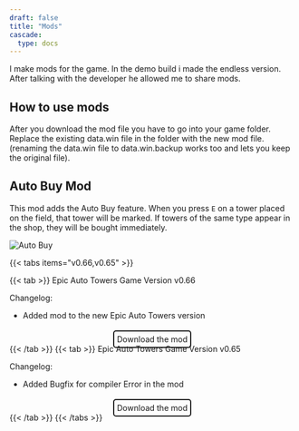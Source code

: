 ```yaml
---
draft: false
title: "Mods"
cascade:
  type: docs
---
```


I make mods for the game. In the demo build i made the endless version. After talking with the developer he allowed me to share mods.

## How to use mods

After you download the mod file you have to go into your game folder. Replace the existing data.win file in the folder with the new mod file. (renaming the data.win file to data.win.backup works too and lets you keep the original file). 

## Auto Buy Mod

This mod adds the Auto Buy feature. When you press `E` on a tower placed on the field, that tower will be marked.
If towers of the same type appear in the shop, they will be bought immediately. 

![Auto Buy](https://data.epic-auto-towers.com/auto_buy.gif)

{{< tabs items="v0.66,v0.65" >}}

  {{< tab >}}
  Epic Auto Towers Game Version v0.66

  Changelog:
  - Added mod to the new Epic Auto Towers version

  <div style="text-align:center; margin-top: 25px">
  <a href="https://data.epic-auto-towers.com/data-auto-buy-v0.66.win" download style="text-decoration:none; color: inherit; padding: 5px; border: 2px solid; border-radius: 5px;">Download the mod</a>
</div>
  {{< /tab >}}
  {{< tab >}}
  Epic Auto Towers Game Version v0.65

  Changelog:
  - Added Bugfix for compiler Error in the mod
  
  <div style="text-align:center; margin-top: 25px">
  <a href="https://data.epic-auto-towers.com/data-bugfix-v0.65.win" download style="text-decoration:none; color: inherit; padding: 5px; border: 2px solid; border-radius: 5px;">Download the mod</a>
  </div>
  {{< /tab >}}
{{< /tabs >}}